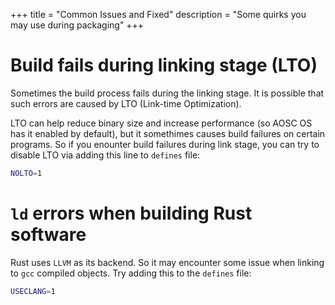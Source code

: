 +++
title = "Common Issues and Fixed"
description = "Some quirks you may use during packaging"
+++

# Build fails during linking stage (LTO)
Sometimes the build process fails during the linking stage. It is possible that such errors are caused by LTO (Link-time Optimization). 

LTO can help reduce binary size and increase performance (so AOSC OS has it enabled by default), but it somethimes causes build failures on certain programs. So if you enounter build failures during link stage, you can try to disable LTO via adding this line to `defines` file:

```bash
NOLTO=1
```

# `ld` errors when building Rust software
Rust uses `LLVM` as its backend. So it may encounter some issue when linking to `gcc` compiled objects. Try adding this to the `defines` file:

```bash
USECLANG=1
```
